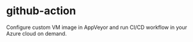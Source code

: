 # github-action
Configure custom VM image in AppVeyor and run CI/CD workflow in your Azure cloud on demand.
